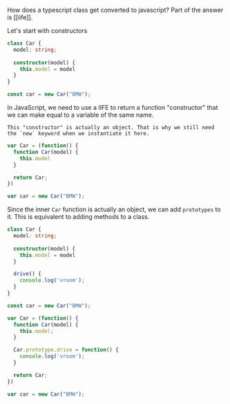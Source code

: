 How does a typescript class get converted to javascript? Part of the answer is [[iife]].

Let's start with constructors

```ts
class Car {
  model: string;
  
  constructor(model) {
    this.model = model
  }
}

const car = new Car("BMW");
```

In JavaScript, we need to use a IIFE to return a function "constructor" that we can make equal to a variable of the same name. 

```ad-note
This "constructor" is actually an object. That is why we still need the `new` keyword when we instantiate it here. 
```

```js
var Car = (function() {
  function Car(model) {
    this.model
  }

  return Car;
})

var car = new Car("BMW");
```

Since the inner `Car` function is actually an object, we can add `prototypes` to it. This is equivalent to adding methods to a class.

```ts
class Car {
  model: string;
  
  constructor(model) {
    this.model = model
  }

  drive() {
    console.log('vroom');
  }
}

const car = new Car("BMW");
```

```js
var Car = (function() {
  function Car(model) {
    this.model;
  }

  Car.prototype.drive = function() {
    console.log('vroom');
  }

  return Car;
})

var car = new Car("BMW");
```